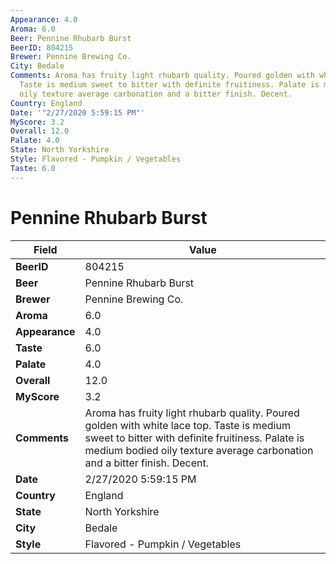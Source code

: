 ```yaml
---
Appearance: 4.0
Aroma: 6.0
Beer: Pennine Rhubarb Burst
BeerID: 804215
Brewer: Pennine Brewing Co.
City: Bedale
Comments: Aroma has fruity light rhubarb quality. Poured golden with white lace top.
  Taste is medium sweet to bitter with definite fruitiness. Palate is medium bodied
  oily texture average carbonation and a bitter finish. Decent.
Country: England
Date: '"2/27/2020 5:59:15 PM"'
MyScore: 3.2
Overall: 12.0
Palate: 4.0
State: North Yorkshire
Style: Flavored - Pumpkin / Vegetables
Taste: 6.0
---
```


# Pennine Rhubarb Burst

| Field         | Value |
|---------------|-------|
| **BeerID** | 804215 |
| **Beer** | Pennine Rhubarb Burst |
| **Brewer** | Pennine Brewing Co. |
| **Aroma** | 6.0 |
| **Appearance** | 4.0 |
| **Taste** | 6.0 |
| **Palate** | 4.0 |
| **Overall** | 12.0 |
| **MyScore** | 3.2 |
| **Comments** | Aroma has fruity light rhubarb quality. Poured golden with white lace top. Taste is medium sweet to bitter with definite fruitiness. Palate is medium bodied oily texture average carbonation and a bitter finish. Decent. |
| **Date** | 2/27/2020 5:59:15 PM |
| **Country** | England |
| **State** | North Yorkshire |
| **City** | Bedale |
| **Style** | Flavored - Pumpkin / Vegetables |
